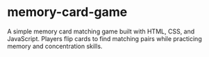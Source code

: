 # memory-card-game
A simple memory card matching game built with HTML, CSS, and JavaScript. Players flip cards to find matching pairs while practicing memory and concentration skills.

